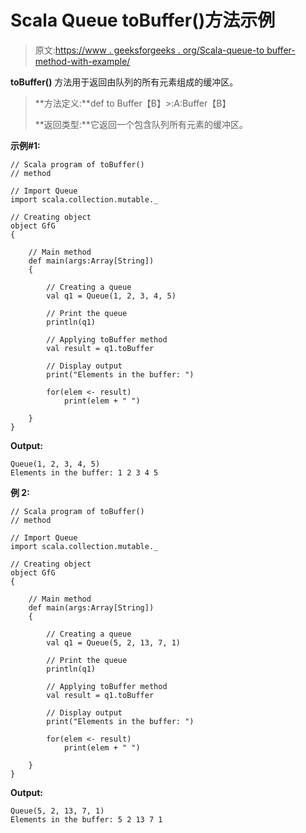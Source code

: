 # Scala Queue toBuffer()方法示例

> 原文:[https://www . geeksforgeeks . org/Scala-queue-to buffer-method-with-example/](https://www.geeksforgeeks.org/scala-queue-tobuffer-method-with-example/)

**toBuffer()** 方法用于返回由队列的所有元素组成的缓冲区。

> **方法定义:**def to Buffer【B】>:A:Buffer【B】
> 
> **返回类型:**它返回一个包含队列所有元素的缓冲区。

**示例#1:**

```
// Scala program of toBuffer() 
// method 

// Import Queue  
import scala.collection.mutable._

// Creating object 
object GfG 
{ 

    // Main method 
    def main(args:Array[String]) 
    { 

        // Creating a queue 
        val q1 = Queue(1, 2, 3, 4, 5) 

        // Print the queue
        println(q1)

        // Applying toBuffer method 
        val result = q1.toBuffer

        // Display output
        print("Elements in the buffer: ")

        for(elem <- result)
            print(elem + " ")

    } 
} 
```

**Output:**

```
Queue(1, 2, 3, 4, 5)
Elements in the buffer: 1 2 3 4 5

```

**例 2:**

```
// Scala program of toBuffer() 
// method 

// Import Queue  
import scala.collection.mutable._

// Creating object 
object GfG 
{ 

    // Main method 
    def main(args:Array[String]) 
    { 

        // Creating a queue 
        val q1 = Queue(5, 2, 13, 7, 1) 

        // Print the queue
        println(q1)

        // Applying toBuffer method 
        val result = q1.toBuffer

        // Display output
        print("Elements in the buffer: ")

        for(elem <- result)
            print(elem + " ")

    } 
} 
```

**Output:**

```
Queue(5, 2, 13, 7, 1)
Elements in the buffer: 5 2 13 7 1

```